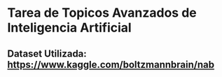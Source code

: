 # Tarea de Topicos Avanzados de Inteligencia Artificial

## Dataset Utilizada: https://www.kaggle.com/boltzmannbrain/nab
